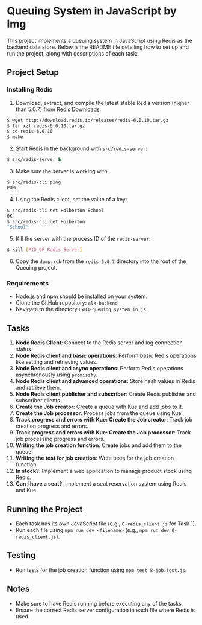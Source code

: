 # Queuing System in JavaScript by lmg 

This project implements a queuing system in JavaScript using Redis as the backend data store. Below is the README file detailing how to set up and run the project, along with descriptions of each task:

## Project Setup

### Installing Redis
1. Download, extract, and compile the latest stable Redis version (higher than 5.0.7) from [Redis Downloads](https://redis.io/downloads/):

```bash
$ wget http://download.redis.io/releases/redis-6.0.10.tar.gz
$ tar xzf redis-6.0.10.tar.gz
$ cd redis-6.0.10
$ make
```

2. Start Redis in the background with `src/redis-server`:

```bash
$ src/redis-server &
```

3. Make sure the server is working with:

```bash
$ src/redis-cli ping
PONG
```

4. Using the Redis client, set the value of a key:

```bash
$ src/redis-cli set Holberton School
OK
$ src/redis-cli get Holberton
"School"
```

5. Kill the server with the process ID of the `redis-server`:

```bash
$ kill [PID_OF_Redis_Server]
```

6. Copy the `dump.rdb` from the `redis-5.0.7` directory into the root of the Queuing project.

### Requirements

- Node.js and npm should be installed on your system.
- Clone the GitHub repository: `alx-backend`
- Navigate to the directory `0x03-queuing_system_in_js`.

## Tasks

1. **Node Redis Client**: Connect to the Redis server and log connection status.
2. **Node Redis client and basic operations**: Perform basic Redis operations like setting and retrieving values.
3. **Node Redis client and async operations**: Perform Redis operations asynchronously using `promisify`.
4. **Node Redis client and advanced operations**: Store hash values in Redis and retrieve them.
5. **Node Redis client publisher and subscriber**: Create Redis publisher and subscriber clients.
6. **Create the Job creator**: Create a queue with Kue and add jobs to it.
7. **Create the Job processor**: Process jobs from the queue using Kue.
8. **Track progress and errors with Kue: Create the Job creator**: Track job creation progress and errors.
9. **Track progress and errors with Kue: Create the Job processor**: Track job processing progress and errors.
10. **Writing the job creation function**: Create jobs and add them to the queue.
11. **Writing the test for job creation**: Write tests for the job creation function.
12. **In stock?**: Implement a web application to manage product stock using Redis.
13. **Can I have a seat?**: Implement a seat reservation system using Redis and Kue.

## Running the Project

- Each task has its own JavaScript file (e.g., `0-redis_client.js` for Task 1).
- Run each file using `npm run dev <filename>` (e.g., `npm run dev 0-redis_client.js`).

## Testing

- Run tests for the job creation function using `npm test 8-job.test.js`.

## Notes

- Make sure to have Redis running before executing any of the tasks.
- Ensure the correct Redis server configuration in each file where Redis is used.
